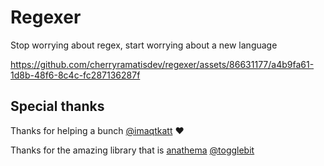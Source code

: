 # Regexer

Stop worrying about regex, start worrying about a new language

https://github.com/cherryramatisdev/regexer/assets/86631177/a4b9fa61-1d8b-48f6-8c4c-fc287136287f

## Special thanks

Thanks for helping a bunch [@imaqtkatt](https://github.com/imaqtkatt) ❤️

Thanks for the amazing library that is [anathema](https://github.com/togglebyte/anathema) [@togglebit](https://github.com/togglebyte)
